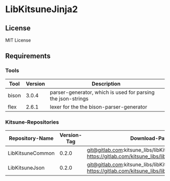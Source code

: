 # LibKitsuneJinja2

## License 

MIT License

## Requirements

### Tools

Tool | Version | Description
--- | --- | ---
bison | 3.0.4 |  parser-generator, which is used for parsing the json-strings
flex | 2.6.1 | lexer for the the bison-parser-generator

### Kitsune-Repositories

Repository-Name | Version-Tag | Download-Path
--- | --- | ---
LibKitsuneCommon | 0.2.0 |  git@gitlab.com:kitsune_libs/libKitsuneCommon.git <br> https://gitlab.com/kitsune_libs/libKitsuneCommon.git
LibKitsuneJson | 0.2.0 |  git@gitlab.com:kitsune_libs/libKitsuneJson.git <br> https://gitlab.com/kitsune_libs/libKitsuneJson.git

